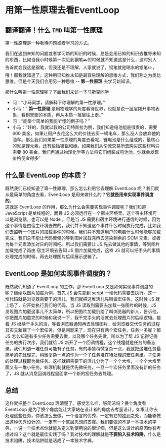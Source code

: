 # 用第一性原理去看EventLoop

## 翻译翻译！什么 `TMD` 叫第一性原理

第一性原理是一种看待问题或者学习的方式。  

我们在遇到未知的问题或者学习新的知识的时候，总是会用已知的知识去推导未知的东西，比如当我小时候第一次见到钢笔✒️的时候就不知道这是什么，这时别人告诉就会我这是钢笔，但我还是不理解，人家就说了，钢笔就是喝水的铅笔✏️，哦！那我就知道了。这种用已知推未知是最容易理解的思维方式，我们称之为类比思维。但是今天我们会用另一种思维 -- **第一性原理** 去学习新知识。

那什么叫第一性原理呢？下面我们采访一下马斯克同学

- 问：“小马同学，请解释下你理解的第一性原理。”
- 小马：“ **第一性原理** 是用物理学的角度看待世界，也就是说一层层拨开事物表象，看到里面的本质，再从本质一层层往上走。”
- 问：“能举个简单的我能听懂的例子吗？”
- 小马：“好的，我就以我的公司特斯拉为例，我们知道电池组是很贵的，需要 600 美金，如果让用户去花这么大的价钱去买一辆电车，那么没人会放弃他的油车。那么我们如果第一性原理的角度去看呢，锂电池是什么组成的，最核心的就是锂元素，还有些钴镍铝和碳。如果我们从伦敦交易所去购买这些材料只需要 80 美金。我们再通过物理化学等方法将它们组装成电池池，你就会发现价格便宜得多”

## 什么是 EventLoop 的本质？

既然我们已经知道了第一性原理，那么怎么利用它去理解 EventLoop 呢？我们就从最简单的角度去看，EventLoop 是用来做什么的？**它就是用来实现事件调度的**。  
这就是 EventLoop 的作用，那么为什么会需要实现事件调度呢？我们知道 JavaScript 是单线程的，而且 JS 必须运行在一个宿主环境里。这个宿主环境可以是浏览器，也可以是 Node 。但是当 JS 需要和宿主环境进行通信的时候，因为这个事情是由宿主环境去做的，我们并不知道这个事件什么时候执行完成，比如我们去监听一个图片的加载事件的时候。我们并不知道用户的电脑什么时候能够加载完成，我们总不能让代码傻傻的等到图片加载完再去渲染剩余的 DOM 元素，或者为每个元素添加对应的时间吧。所以我们需要让 JS 先去做其他的事情，等到图片加载完成了再由 宿主环境去告知 JS 图片加载完成，这样 JS 就可以把手头的事情处理完成的时候，再去处理图片后续展示逻辑了。

## EventLoop 是如何实现事件调度的？

既然我们知道了 EventLoop 的工作，那 EventLoop 又是如何实现事件调度的呢？继续以图片加载为例，首先 JS 会先拿到 script 一堆代码需要去执行。这一堆代码就是浏览器需要干的活儿，我们就把这堆活儿先叫做宏任务。这时候 JS 就上场了，它开始执行我们的代码，当 JS 读取到需要去加载一张图片的时候，JS 发现图片加载这事儿不太简单，所以把图片加载扔给了叫浏览器的新人，告诉他，你把图片加载完的时候和我说一下，我干完手头的活就去处理图片的后续逻辑。接着 JS 继续干手头的活，等着浏览器通知再去处理图片，给浏览器交代任务的过程其实又新建了一个宏任务。但是问题来了，现在只有两个宏任务，任务一多呢？那 JS 怎么知道有多少任务需要去做，以及哪个任务先做，所以为了帮 JS 记得记得任务的执行次序，我们就给 JS 新开了一个回调线程，这个线程就是任务的备忘录。我们知道一堆任务可能有子任务，有的事情稍微复杂一点，我就把这堆任务最简单的先处理完，稍微复杂一点的作为一个子任务堆在待处理的宏任务里。子任务的处理过程即为微任务。这样就把需要干的活儿分为了一个个大堆，一个个大堆里面又有一堆小任务。处理机制就是优先微任务，一旦一个宏任务里面没有新的任务了，JS 就从消息回调线程里面拿一个新的宏任务去处理。


## 总结

这样就把整个 EventLoop 理清楚了，感觉怎么样，够简洁吗？换个角度看 EventLoop 是为了换个角度能让大家站在设计者的角度去考量设计，如果让你去处理这些任务，你该怎么去做。一个语言的优秀，一定有它的独到之处，而能够做出这种优秀设计的，一定有一个底层思想的支撑。我们要做的不是一本技术的字典，一说一个技术点你就能从定义到使用说的很详细，但是这么设计的原因你有考虑过吗？这个就是最佳实践了吗？我对技术的理解就是**不要陷入技术陷阱**，什么是技术陷阱，技术陷阱就是活成了一本技术字典。